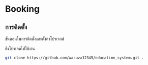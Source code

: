 # Booking
## การติดตั้ง

ขั้นตอนในการติดตั้งและตั้งค่าโปรเจกต์

ดึงโปรเจคไปใช้งาน
```sh
git clone https://github.com/wasuza12345/education_system.git .
```
